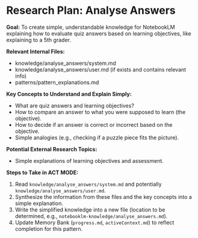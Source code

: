 # Research Plan: Analyse Answers

**Goal:** To create simple, understandable knowledge for NotebookLM explaining how to evaluate quiz answers based on learning objectives, like explaining to a 5th grader.

**Relevant Internal Files:**
- knowledge/analyse_answers/system.md
- knowledge/analyse_answers/user.md (if exists and contains relevant info)
- patterns/pattern_explanations.md

**Key Concepts to Understand and Explain Simply:**
- What are quiz answers and learning objectives?
- How to compare an answer to what you were supposed to learn (the objective).
- How to decide if an answer is correct or incorrect based on the objective.
- Simple analogies (e.g., checking if a puzzle piece fits the picture).

**Potential External Research Topics:**
- Simple explanations of learning objectives and assessment.

**Steps to Take in ACT MODE:**
1. Read `knowledge/analyse_answers/system.md` and potentially `knowledge/analyse_answers/user.md`.
2. Synthesize the information from these files and the key concepts into a simple explanation.
3. Write the simplified knowledge into a new file (location to be determined, e.g., `notebooklm-knowledge/analyse_answers.md`).
4. Update Memory Bank (`progress.md`, `activeContext.md`) to reflect completion for this pattern.
